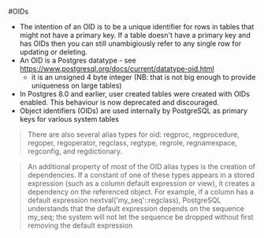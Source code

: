 #OIDs

* The intention of an OID is to be a unique identifier for rows in tables that might not have a primary key. If a table doesn't have a primary key and has OIDs then you can still unambigiously refer to any single row for updating or deleting.
* An OID is a Postgres datatype - see https://www.postgresql.org/docs/current/datatype-oid.html
    * it is an unsigned 4 byte integer (NB: that is not big enough to provide uniqueness on large tables)
* In Postgres 8.0 and earlier, user created tables were created with OIDs enabled. This behaviour is now deprecated and discouraged.
* Object identifiers (OIDs) are used internally by PostgreSQL as primary keys for various system tables


> There are also several alias types for oid: regproc, regprocedure, regoper, regoperator, regclass, regtype, regrole, regnamespace, regconfig, and regdictionary.

> An additional property of most of the OID alias types is the creation of dependencies. If a constant of one of these types appears in a stored expression (such as a column default expression or view), it creates a dependency on the referenced object. For example, if a column has a default expression nextval('my_seq'::regclass), PostgreSQL understands that the default expression depends on the sequence my_seq; the system will not let the sequence be dropped without first removing the default expression